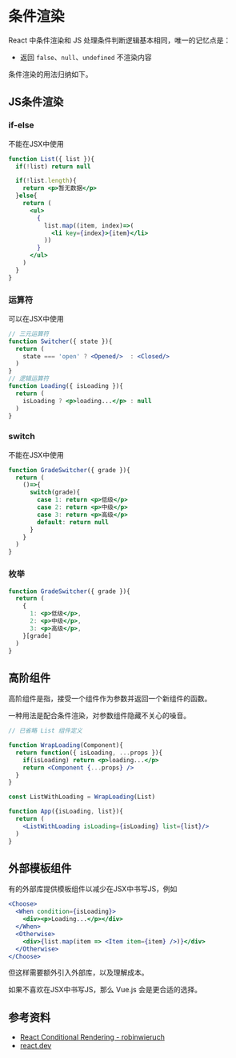 # 条件渲染
React 中条件渲染和 JS 处理条件判断逻辑基本相同，唯一的记忆点是：  
- 返回 `false`、`null`、`undefined` 不渲染内容

条件渲染的用法归纳如下。

## JS条件渲染

### if-else
不能在JSX中使用

```jsx
function List({ list }){
  if(!list) return null

  if(!list.length){
    return <p>暂无数据</p>
  }else{
    return (
      <ul>
        {
          list.map((item, index)=>(
            <li key={index}>{item}</li>
          ))
        }
      </ul>
    )
  }
}
```

### 运算符
可以在JSX中使用

```jsx
// 三元运算符
function Switcher({ state }){
  return (
    state === 'open' ? <Opened/>  : <Closed/>
  )
}
// 逻辑运算符
function Loading({ isLoading }){
  return (
    isLoading ? <p>loading...</p> : null
  )
}
```

### switch
不能在JSX中使用

```jsx
function GradeSwitcher({ grade }){
  return (
    ()=>{
      switch(grade){
        case 1: return <p>低级</p>
        case 2: return <p>中级</p>
        case 3: return <p>高级</p>
        default: return null
      }
    }
  )
}
```

### 枚举

```jsx
function GradeSwitcher({ grade }){
  return (
    {
      1: <p>低级</p>,
      2: <p>中级</p>,
      3: <p>高级</p>,
    }[grade]
  )
}
```

## 高阶组件

高阶组件是指，接受一个组件作为参数并返回一个新组件的函数。

一种用法是配合条件渲染，对参数组件隐藏不关心的噪音。

```jsx
// 已省略 List 组件定义

function WrapLoading(Component){
  return function({ isLoading, ...props }){
    if(isLoading) return <p>loading...</p>
    return <Component {...props} />
  }
}

const ListWithLoading = WrapLoading(List)

function App({isLoading, list}){
  return (
    <ListWithLoading isLoading={isLoading} list={list}/>
  )
}
```

## 外部模板组件
有的外部库提供模板组件以减少在JSX中书写JS，例如

```jsx
<Choose>
  <When condition={isLoading}>
    <div><p>Loading...</p></div>
  </When>
  <Otherwise>
    <div>{list.map(item => <Item item={item} />)}</div>
  </Otherwise>
</Choose>
```

但这样需要额外引入外部库，以及理解成本。

如果不喜欢在JSX中书写JS，那么 Vue.js 会是更合适的选择。

## 参考资料

- [React Conditional Rendering - robinwieruch](https://www.robinwieruch.de/conditional-rendering-react/)
- [react.dev](https://react.dev/learn/conditional-rendering)